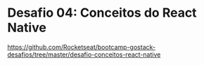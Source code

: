 # Desafio 04: Conceitos do React Native

https://github.com/Rocketseat/bootcamp-gostack-desafios/tree/master/desafio-conceitos-react-native
